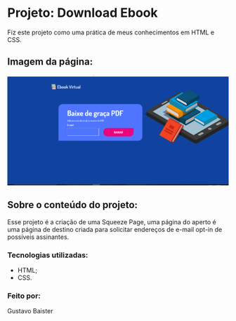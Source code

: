 # Projeto: Download Ebook
Fiz este projeto como uma prática de meus conhecimentos em HTML e CSS.
## Imagem da página:
![Imagem da página de ebook](assets/PrintPagina.png)
## Sobre o conteúdo do projeto:
Esse projeto é a criação de uma Squeeze Page, uma página do aperto é uma página de destino criada para solicitar endereços de e-mail opt-in de possíveis assinantes.
### Tecnologias utilizadas:
* HTML;
* CSS.
### Feito por:
Gustavo Baister
